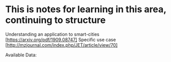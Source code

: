 # This is notes for learning in this area, continuing to structure 

Understanding an application to smart-cities [https://arxiv.org/pdf/1909.08747]
Specific use case [http://mzjournal.com/index.php/JET/article/view/70]

Available Data:
